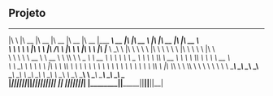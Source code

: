 ## Projeto

 ___       ________  ________  ________  ________  ________  _________  ________  ___  ________             ___  ________  ___  ________     
|\  \     |\   __  \|\   __  \|\   __  \|\   __  \|\   __  \|\___   ___\\   __  \|\  \|\   __  \           |\  \|\   __  \|\  \|\   __  \    
\ \  \    \ \  \|\  \ \  \|\ /\ \  \|\  \ \  \|\  \ \  \|\  \|___ \  \_\ \  \|\  \ \  \ \  \|\  \          \ \  \ \  \|\  \ \  \ \  \|\  \   
 \ \  \    \ \   __  \ \   __  \ \  \\\  \ \   _  _\ \   __  \   \ \  \ \ \   _  _\ \  \ \  \\\  \       __ \ \  \ \  \\\  \ \  \ \   __  \  
  \ \  \____\ \  \ \  \ \  \|\  \ \  \\\  \ \  \\  \\ \  \ \  \   \ \  \ \ \  \\  \\ \  \ \  \\\  \     |\  \\_\  \ \  \\\  \ \  \ \  \ \  \ 
   \ \_______\ \__\ \__\ \_______\ \_______\ \__\\ _\\ \__\ \__\   \ \__\ \ \__\\ _\\ \__\ \_______\    \ \________\ \_______\ \__\ \__\ \__\
    \|_______|\|__|\|__|\|_______|\|_______|\|__|\|__|\|__|\|__|    \|__|  \|__|\|__|\|__|\|_______|     \|________|\|_______|\|__|\|__|\|__|
